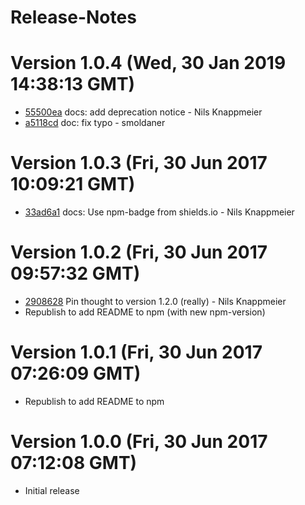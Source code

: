 # Release-Notes

<a name="current-release"></a>
# Version 1.0.4 (Wed, 30 Jan 2019 14:38:13 GMT)

* [55500ea](https://github.com/iviews/iviews-bower-resolver/commit/55500ea) docs: add deprecation notice - Nils Knappmeier
* [a5118cd](https://github.com/iviews/iviews-bower-resolver/commit/a5118cd) doc: fix typo - smoldaner

# Version 1.0.3 (Fri, 30 Jun 2017 10:09:21 GMT)

* [33ad6a1](https://github.com/iviews/iviews-bower-resolver/commit/33ad6a1) docs: Use npm-badge from shields.io - Nils Knappmeier

# Version 1.0.2 (Fri, 30 Jun 2017 09:57:32 GMT)

* [2908628](https://github.com/iviews/iviews-bower-resolver/commit/2908628) Pin thought to version 1.2.0 (really) - Nils Knappmeier
* Republish to add README to npm (with new npm-version)


# Version 1.0.1 (Fri, 30 Jun 2017 07:26:09 GMT)

* Republish to add README to npm


# Version 1.0.0 (Fri, 30 Jun 2017 07:12:08 GMT)

* Initial release
